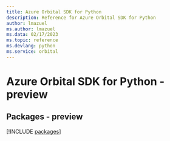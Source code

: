 ```yaml
---
title: Azure Orbital SDK for Python
description: Reference for Azure Orbital SDK for Python
author: lmazuel
ms.author: lmazuel
ms.data: 02/17/2023
ms.topic: reference
ms.devlang: python
ms.service: orbital
---
```

# Azure Orbital SDK for Python - preview
## Packages - preview
[!INCLUDE [packages](orbital-index.md)]